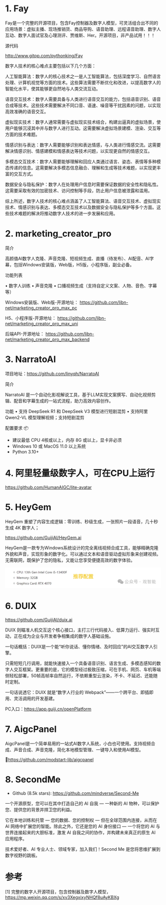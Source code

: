 # 1. Fay

Fay是一个完整的开源项目，包含Fay控制器及数字人模型，可灵活组合出不同的应用场景：虚拟主播、现场推销货、商品导购、语音助理、远程语音助理、数字人互动、数字人面试官及心理测评、贾维斯、Her。开源项目，非产品试用！！！

源代码

http://www.gitpp.com/pythonking/Fay

数字人技术的核心难点主要包括以下几个方面：

人工智能算法：数字人的核心技术之一是人工智能算法，包括深度学习、自然语言处理、计算机视觉等方面的技术。这些算法需要不断优化和改进，以提高数字人的智能化水平，使其能够更自然地与人类交流互动。

语音交互技术：数字人需要具备与人类进行语音交互的能力，包括语音识别、语音合成等技术。这些技术需要解决不同口音、语速、噪音等干扰因素的问题，以实现高效准确的语音交互。

虚拟现实技术：数字人通常需要与虚拟现实技术结合，构建出逼真的虚拟场景，使用户能够沉浸其中并与数字人进行互动。这需要解决虚拟场景建模、渲染、交互等方面的技术难题。

情感识别与表达：数字人需要能够识别和表达情感，与人类进行情感交流。这需要解决情感识别、情感建模和情感表达等技术问题，以实现更自然的情感交互。

多模态交互技术：数字人需要能够理解和回应人类通过语言、姿态、表情等多种模态传递的信息。这需要解决多模态信息融合、理解和生成等技术难题，以实现更丰富的交互方式。

数据安全与隐私保护：数字人在处理用户信息时需要保证数据的安全性和隐私性。这需要采取有效的加密技术、访问控制等手段，防止用户信息被泄露和滥用。

综上所述，数字人技术的核心难点涵盖了人工智能算法、语音交互技术、虚拟现实技术、情感识别与表达、多模态交互技术以及数据安全与隐私保护等多个方面。这些技术难题的解决将推动数字人技术的进一步发展和应用。

# 2. marketing_creator_pro

简介

高颜值AI数字人克隆、声音克隆、短视频生成、直播（待发布）、AI配音、AI字幕，包括Windows安装版，Web版，H5版，小程序版，副业必备。

功能列表

• 数字人训练
• 声音克隆
• 口播视频生成（支持自定义文案、人物、音色、字幕等）

Windows安装版、Web版-开源地址：
https://github.com/libn-net/marketing_creator_pro_max_pc

H5、小程序版-开源地址：
https://github.com/libn-net/marketing_creator_pro_max_uni

后端API-开源地址：
https://github.com/libn-net/marketing_creator_pro_max_backend

# 3. NarratoAI

项目地址：https://github.com/linyqh/NarratoAI

简介

NarratoAI 是一个自动化影视解说工具，基于LLM实现文案撰写、自动化视频剪辑、配音和字幕生成的一站式流程，助力高效内容创作。

功能
• 支持 DeepSeek R1 和 DeepSeek V3 模型进行短剧混剪
• 支持阿里 Qwen2-VL 模型理解视频；支持短剧混剪

配置要求 📦

- 建议最低 CPU 4核或以上，内存 8G 或以上，显卡非必须
- Windows 10 或 MacOS 11.0 以上系统
- Python 3.10+

# 4. 阿里轻量级数字人，可在CPU上运行

https://github.com/HumanAIGC/lite-avatar

# 5. HeyGem
HeyGem 重塑了内容生成逻辑：零训练、秒级生成，一张照片一段语音，几十秒生成 4K 数字人；

https://github.com/GuijiAI/HeyGem.ai

HeyGem是一款专为Windows系统设计的完全离线视频合成工具，能够精确克隆外貌和声音，实现形象的数字化。可以通过文本和语音驱动虚拟形象来创建视频。无需联网，既保护了您的隐私，又能让您享受便捷高效的数字体验。

![img.png](.01_github项目/heygem推荐配置.png)

# 6. DUIX

https://github.com/GuijiAI/duix.ai

DUIX 则瞄准人机交互这个核心接口，主打三行代码接入、低算力运行、强实时互动，正在成为企业与开发者争相集成的数字人基础设施。

一句话概括：DUIX是一个能“听你说话、懂你情绪、及时回应”的AI交互数字人引擎。

只需短短几行调用，就能快速接入一个具备语音识别、语言生成、多模态感知的数字人交互框架。更重要的是，它的模型经过极致压缩，可在手机、网页、车机等端侧轻松部署，50帧高帧率自然运行，不依赖重型云渲染，不卡、不延迟、还能随时定制。

一句话说透它：DUIX 就是“数字人行业的 Webpack”——一个跨平台、即插即用、灵活调用的开发基建。

PC入口：https://app.guiji.cn/openPlatform

# 7. AigcPanel

AigcPanel是一个简单易用的一站式AI数字人系统，小白也可使用。支持视频合成、声音合成、声音克隆，简化本地模型管理、一键导入和使用AI模型。

🔗https://github.com/modstart-lib/aigcpanel

# 8. SecondMe

- Github (8.5k stars): https://github.com/mindverse/Second-Me

一个开源原型，您可以在其中打造自己的 AI 自我 — 一种新的 AI 物种，可以保护您、提供您的背景并捍卫您的利益。

它在本地训练和托管 — 您的数据、您的控制权 — 但在全球范围内连接，从而在 AI 网络中扩展您的智能。除此之外，它还是您的 AI 身份接口 — 一个将您的 AI 与世界连接起来的大胆标准，激发 AI 自我之间的协作，并构建未来真正的原生 AI 应用程序。

技术爱好者、AI 专业人士、领域专家，加入我们！Second Me 是您将思维扩展到数字视野的跳板。

# 参考

[1] 完整的数字人开源项目，包含控制器及数字人模型，https://mp.weixin.qq.com/s/xv3XegxixyNHQf8uAyKBXg